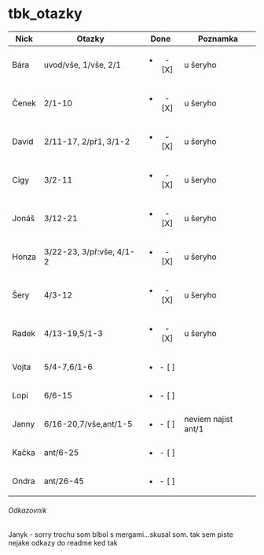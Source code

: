  # tbk_otazky

| Nick | Otazky | Done | Poznamka |
|----------|----------|:----------:|----------|
| Bára | uvod/vše, 1/vše, 2/1 | <ul><li>- [X] </li></ul> | u šeryho
| Čenek | 2/1-10 | <ul><li>- [X] </li></ul> | u šeryho
| David | 2/11-17, 2/př1, 3/1-2 | <ul><li>- [X] </li></ul> | u šeryho
| Cigy | 3/2-11 |  <ul><li>- [X] </li></ul> | u šeryho
| Jonáš | 3/12-21 |  <ul><li>- [X] </li></ul> |  u šeryho
| Honza | 3/22-23, 3/př:vše, 4/1-2 | <ul><li>- [X] </li></ul> | u šeryho
| Šery | 4/3-12 | <ul><li>- [X] </li></ul> | u šeryho
| Radek | 4/13-19,5/1-3 | <ul><li>- [X] </li></ul> | u šeryho
| Vojta | 5/4-7,6/1-6 | <ul><li>- [ ] </li></ul> |
| Lopi | 6/6-15 | <ul><li>- [ ] </li></ul> |
| Janny | 6/16-20,7/vše,ant/1-5 | <ul><li>- [ ] </li></ul> | neviem najist ant/1
| Kačka | ant/6-25 | <ul><li>- [ ] </li></ul> |
| Ondra | ant/26-45 | <ul><li>- [ ] </li></ul> |


###### Odkazovnik
Janyk - sorry trochu som blbol s mergami...skusal som. tak sem piste nejake odkazy do readme ked tak
